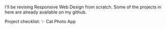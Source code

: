 I'll be revising Responsive Web Design from scratch. Some of the projects in here are already available on my github.

Project checklist:
✨ Cat Photo App